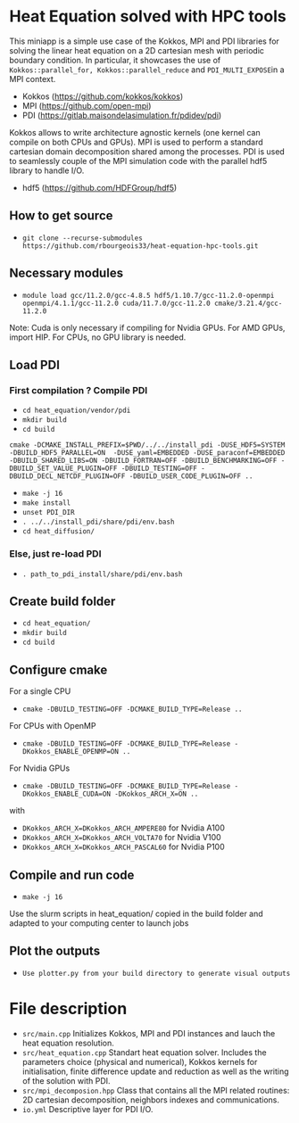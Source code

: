 # Heat Equation solved with HPC tools 
This miniapp is a simple use case of the Kokkos, MPI and PDI libraries for solving the linear heat equation on a 2D cartesian mesh with periodic boundary condition. In particular, it showcases the use of `Kokkos::parallel_for, Kokkos::parallel_reduce` and `PDI_MULTI_EXPOSE`in a MPI context.

- Kokkos (https://github.com/kokkos/kokkos)
- MPI (https://github.com/open-mpi)
- PDI (https://gitlab.maisondelasimulation.fr/pdidev/pdi)

Kokkos allows to write architecture agnostic kernels (one kernel can compile on both CPUs and GPUs). MPI is used to perform a standard cartesian domain decomposition shared among the processes. PDI is used to seamlessly couple of the MPI simulation code with the parallel hdf5 library to handle I/O.

- hdf5 (https://github.com/HDFGroup/hdf5)

## How to get source

* `git clone --recurse-submodules https://github.com/rbourgeois33/heat-equation-hpc-tools.git`

## Necessary modules

* `module load gcc/11.2.0/gcc-4.8.5 hdf5/1.10.7/gcc-11.2.0-openmpi openmpi/4.1.1/gcc-11.2.0 cuda/11.7.0/gcc-11.2.0 cmake/3.21.4/gcc-11.2.0`

Note: Cuda is only necessary if compiling for Nvidia GPUs. For AMD GPUs, import HIP. For CPUs, no GPU library is needed.

## Load PDI
### First compilation ? Compile PDI

* `cd heat_equation/vendor/pdi`
* `mkdir build`
* `cd build`
```
cmake -DCMAKE_INSTALL_PREFIX=$PWD/../../install_pdi -DUSE_HDF5=SYSTEM -DBUILD_HDF5_PARALLEL=ON  -DUSE_yaml=EMBEDDED -DUSE_paraconf=EMBEDDED -DBUILD_SHARED_LIBS=ON -DBUILD_FORTRAN=OFF -DBUILD_BENCHMARKING=OFF -DBUILD_SET_VALUE_PLUGIN=OFF -DBUILD_TESTING=OFF -DBUILD_DECL_NETCDF_PLUGIN=OFF -DBUILD_USER_CODE_PLUGIN=OFF ..
```
* `make -j 16`
* `make install`
* `unset PDI_DIR`
* `. ../../install_pdi/share/pdi/env.bash`
* `cd heat_diffusion/`

### Else, just re-load PDI
* `. path_to_pdi_install/share/pdi/env.bash`

## Create build folder
* `cd heat_equation/`
* `mkdir build`
* `cd build`

## Configure cmake 

For a single CPU
* `cmake -DBUILD_TESTING=OFF -DCMAKE_BUILD_TYPE=Release ..`

For CPUs with OpenMP
* `cmake -DBUILD_TESTING=OFF -DCMAKE_BUILD_TYPE=Release -DKokkos_ENABLE_OPENMP=ON ..`


For Nvidia GPUs
* `cmake -DBUILD_TESTING=OFF -DCMAKE_BUILD_TYPE=Release -DKokkos_ENABLE_CUDA=ON -DKokkos_ARCH_X=ON ..`

with 

 - `DKokkos_ARCH_X=DKokkos_ARCH_AMPERE80` for Nvidia A100
 - `DKokkos_ARCH_X=DKokkos_ARCH_VOLTA70` for Nvidia V100
 - `DKokkos_ARCH_X=DKokkos_ARCH_PASCAL60` for Nvidia P100

## Compile and run code
* `make -j 16`

Use the slurm scripts in heat_equation/ copied in the build folder and adapted to your computing center to launch jobs

## Plot the outputs
* `Use plotter.py from your build directory to generate visual outputs`

# File description
- `src/main.cpp` Initializes Kokkos, MPI and PDI instances and lauch the heat equation resolution.
- `src/heat_equation.cpp` Standart heat equation solver. Includes the parameters choice (physical and numerical), Kokkos kernels for initialisation, finite difference update and reduction as well as the writing of the solution with PDI.
- `src/mpi_decomposion.hpp` Class that contains all the MPI related routines: 2D cartesian decomposition, neighbors indexes and communications.
- `io.yml` Descriptive layer for PDI I/O.
